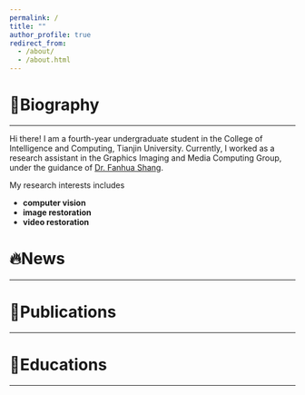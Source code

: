 ```yaml
---
permalink: /
title: ""
author_profile: true
redirect_from: 
  - /about/
  - /about.html
---
```

# 👀Biography
***
Hi there! I am a fourth-year undergraduate student in the College of Intelligence and Computing, Tianjin University.  Currently, I worked as a research assistant in the Graphics Imaging and Media Computing Group, under the guidance of  [Dr. Fanhua Shang](https://sites.google.com/site/fanhua217/home).

My research interests includes
 * **computer vision**
 * **image restoration**
 * **video restoration**

# 🔥News
***
# 📝Publications
***
# 📖Educations
***
